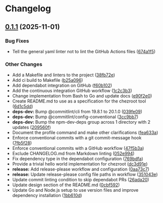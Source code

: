 # Changelog

## [0.1.1](https://github.com/main-branch/chezroot/compare/v0.1.0...v0.1.1) (2025-11-01)


### Bug Fixes

* Tell the general yaml linter not to lint the GitHub Actions files ([674a1f5](https://github.com/main-branch/chezroot/commit/674a1f56034c4559a8f78956df83b32a5ce005ff))


### Other Changes

* Add a Makefile and linters to the project ([38fb72e](https://github.com/main-branch/chezroot/commit/38fb72e8cdbfd03c5384b0b90e5d38e6df14ac81))
* Add ci build to Makefile ([b25a096](https://github.com/main-branch/chezroot/commit/b25a0968d73c1046a5d096945af8b37bdb8bb98e))
* Add dependabot integration on GitHub ([f60b102](https://github.com/main-branch/chezroot/commit/f60b102f6e53482079c0b884ba5071d3b8e6e34b))
* Add the continuous integration GitHub workflow ([1c2c3b3](https://github.com/main-branch/chezroot/commit/1c2c3b3730ed1f343ee0a32fa654b7a8d9afcda1))
* Change implementation from Bash to Go and update docs ([e90f2e0](https://github.com/main-branch/chezroot/commit/e90f2e0e63c014dd5cf58ccd1c2735675b483974))
* Create README.md to use as a specification for the chezroot tool ([6d1c5dd](https://github.com/main-branch/chezroot/commit/6d1c5dd6cad37af6b8e1a41ac35875102d3a992e))
* **deps-dev:** Bump @commitlint/cli from 19.8.1 to 20.1.0 ([039fe09](https://github.com/main-branch/chezroot/commit/039fe0903f89c69daf1e546eed5e87a12082b6e2))
* **deps-dev:** Bump @commitlint/config-conventional ([3cc9bb7](https://github.com/main-branch/chezroot/commit/3cc9bb75cb15224d606ea7c36673fedcfd50e387))
* **deps-dev:** Bump the npm-dev-deps group across 1 directory with 2 updates ([209560f](https://github.com/main-branch/chezroot/commit/209560feb0e3a7ccbc87a53b77169cb64bb5ecb1))
* Document the profile command and make other clarifications ([fea633a](https://github.com/main-branch/chezroot/commit/fea633a9c820bbd2526e452a20abadf0b905e3e9))
* Enforce conventional commits with a git commit-message hook ([7fb5f28](https://github.com/main-branch/chezroot/commit/7fb5f284dee950b33348e061a9807592ae2391dd))
* Enforce conventional commits with a GitHub workflow ([47f5b3a](https://github.com/main-branch/chezroot/commit/47f5b3a1dfc0de4ce439f1ceb8db4229393c3d0c))
* Exclude CHANGELOG.md from Markdown linting ([052e994](https://github.com/main-branch/chezroot/commit/052e9942dbc83b20220382bcd646ca7ea78e246b))
* Fix dependency type in the dependabot configuration ([769bdfa](https://github.com/main-branch/chezroot/commit/769bdfa485f157204183069a1bbb87d235cba612))
* Provide a trivial hello world implementation for chezroot ([dc3d91e](https://github.com/main-branch/chezroot/commit/dc3d91e76365730cb7b04cf8a86877c3e27721ca))
* **release:** Add release-please workflow and configuration ([0aa73c7](https://github.com/main-branch/chezroot/commit/0aa73c7defc2f25a1ecc062af08f079986d78be6))
* **release:** Update release-please config file paths in workflow ([351043e](https://github.com/main-branch/chezroot/commit/351043eb5d8610dd25e551897760c4475613d312))
* Update commit linting condition to skip dependabot PRs ([26ada20](https://github.com/main-branch/chezroot/commit/26ada20b91db428f5adeae7f80ba798902e7dbc1))
* Update design section of the README.md ([0cbf592](https://github.com/main-branch/chezroot/commit/0cbf5924c509e6ab5ce12339deeb60d991abbc36))
* Update Go and Node.js setup to use version files and improve dependency installation ([1bb610d](https://github.com/main-branch/chezroot/commit/1bb610d94f9d81f661aab57eef5d53efb40ec3ad))
